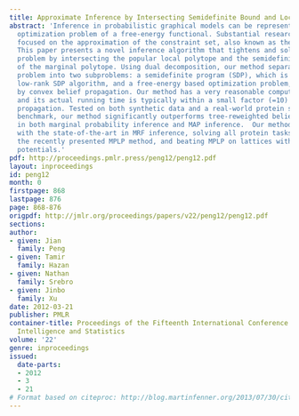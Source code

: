 ```yaml
---
title: Approximate Inference by Intersecting Semidefinite Bound and Local Polytope
abstract: 'Inference in probabilistic graphical models can be represented as a constrained
  optimization problem of a free-energy functional. Substantial research has been
  focused on the approximation of the constraint set, also known as the marginal polytope.
  This paper presents a novel inference algorithm that tightens and solves the optimization
  problem by intersecting the popular local polytope and the semidefinite outer bound
  of the marginal polytope. Using dual decomposition, our method separates the optimization
  problem into two subproblems: a semidefinite program (SDP), which is solved by a
  low-rank SDP algorithm, and a free-energy based optimization problem, which is solved
  by convex belief propagation. Our method has a very reasonable computational complexity
  and its actual running time is typically within a small factor (=10) of convex belief
  propagation. Tested on both synthetic data and a real-world protein side-chain packing
  benchmark, our method significantly outperforms tree-reweighted belief propagation
  in both marginal probability inference and MAP inference.  Our method is competitive
  with the state-of-the-art in MRF inference, solving all protein tasks solved by
  the recently presented MPLP method, and beating MPLP on lattices with strong edge
  potentials.'
pdf: http://proceedings.pmlr.press/peng12/peng12.pdf
layout: inproceedings
id: peng12
month: 0
firstpage: 868
lastpage: 876
page: 868-876
origpdf: http://jmlr.org/proceedings/papers/v22/peng12/peng12.pdf
sections: 
author:
- given: Jian
  family: Peng
- given: Tamir
  family: Hazan
- given: Nathan
  family: Srebro
- given: Jinbo
  family: Xu
date: 2012-03-21
publisher: PMLR
container-title: Proceedings of the Fifteenth International Conference on Artificial
  Intelligence and Statistics
volume: '22'
genre: inproceedings
issued:
  date-parts:
  - 2012
  - 3
  - 21
# Format based on citeproc: http://blog.martinfenner.org/2013/07/30/citeproc-yaml-for-bibliographies/
---
```

